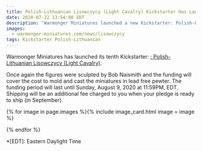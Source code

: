 ```yaml
---
title: Polish-Lithuanian Lisowczycy (Light Cavalry) Kickstarter Has Launched!
date: 2020-07-22 13:54:00 EDT
description: 'Warmonger Miniatures launched a new Kickstarter: Polish-Lithuanian Lisowczycy (Light Cavalry).'
images:
  - warmonger-miniatures.com/news/lisowczycy
tags: Kickstarter Polish-Lithuanian
---
```

Warmonger Miniatures has launched its tenth Kickstarter: [: Polish-Lithuanian Lisowczycy (Light Cavalry)](https://www.kickstarter.com/projects/1765086496/10mm-polish-lithuanian-lisowczycy-light-cavalry).

Once again the figures were sculpted by Bob Naismith and the funding will cover the cost to mold and cast the miniatures in lead free pewter. The funding period will last until Sunday, August 9, 2020 at 11:59<abbr>PM</abbr>, EDT. Shipping will be an additional fee charged to you when your pledge is ready to ship (in September).

{% for image in page.images %}{% include image_card.html image = image %}

{% endfor %}

*[EDT]: Eastern Daylight Time

